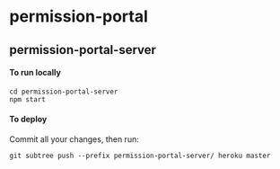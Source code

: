# permission-portal

## permission-portal-server

#### To run locally

```
cd permission-portal-server
npm start
```

#### To deploy

Commit all your changes, then run:

```
git subtree push --prefix permission-portal-server/ heroku master
```
